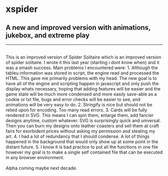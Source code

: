 # xspider
## A new and improved version with animations, jukebox, and extreme play
____
<br>
This is an improved version of Spider Solitaire which is an improved version of spider solitaire.  I wrote it this last year (starting i dont know when) and it was a smash success.  Main problems I encountered were:
1. Although the tableu information was stored in script, the engine read and processed the HTML.  This gave me primarily problems with my head.  The new goal is to have all of the engine and scripting happen in javascript and only push the display whats necessary, hoping that adding features will be easier and the game state will be much more condensed and more easily save-able as a cookie or txt file, bugs and error checks will be easier to see, and animations will be very easy to do.
2. Stringify is nice but should not be relied upon for encoding.  Too many read errors.
3. Cards will be fully rendered in SVG.  This means I can spin them, enlarge them, add fancier designs anytime, custom whatever.  SVG is surprisingly quick and universal.  Then you can burn my designs onto leather coasters and sell them at craft fairs for exorbident prices without asking my permission and stealing my art.
4. I had a lot of redundancy that I should condense.  A lot of things happened in the background that would only show up at some point in the distant future.
5. I know it is bad practice to put all the functions in one file however my goal is to make a single self contained file that can be executed in any browser environment.
<BR>
<BR>
Alpha coming maybe next decade.
